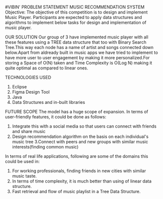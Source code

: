 #VIBIN'
PROBLEM STATEMENT
MUSIC RECOMMENDATION SYSTEM
Objective:
The objective of this competition is to design and implement Music Player. Participants are expected to apply data structures and algorithms to implement below tasks for design and implementation of music player.

OUR SOLUTION
Our group of 3 have implemented music player with all these features using a TREE data structure that too with Binary Search Tree.This way each node has a name of artist and songs connected down below.Apart from 
aldready built in music apps we have tried to implement to have more user to user engagement by making it more personalized.For storing a Space of O(N) taken and Time Complexity is O(Log N) making it quite optimal 
as compared to linear ones.

TECHNOLOGIES USED
1. Eclipse 
2. Figma Design Tool
3. Java
4. Data Structures and in-built libraries

FUTURE SCOPE
The model has a huge scope of expansion.
In terms of user-friendly features, it could be done as follows:
1. Integrate this with a social media so that users can connect with friends and share music
2. Design recommendation algorithm on the basis on each individual's music tree
3.Connect with peers and new groups with similar music interests(finding common music)

In terms of real life applications, following are some of the domains this could be used in:
1. For working professionals, finding friends in new cities with similar music taste.
2. In terms of time complexity, it is much better than using of linear data structure.
3. Fast retrieval and flow of music playlist in  a Tree Data Structure.

